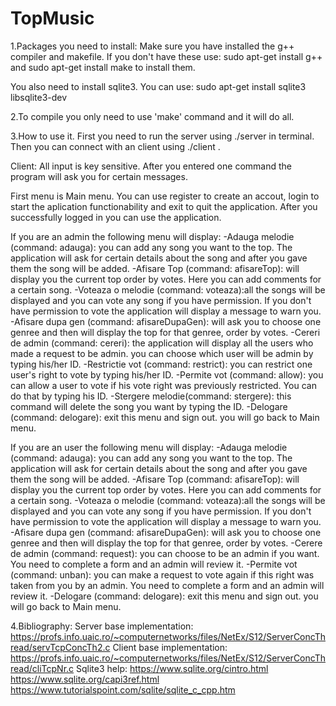 # TopMusic

1.Packages you need to install:
Make sure you have installed the g++ compiler and makefile.
If you don't have these use:
sudo apt-get install g++ and 
sudo apt-get install make 
to install them.

You also need to install sqlite3. You can use:
sudo apt-get install sqlite3 libsqlite3-dev

2.To compile you only need to use 'make' command and it will do all.

3.How to use it.
First you need to run the server using ./server in terminal.
Then you can connect with an client using ./client .

Client:
All input is key sensitive.
After you entered one command the program will ask you for certain messages.

First menu is Main menu. You can use register to create an accout, login to start the aplication functionability and exit to quit the application.
After you successfully logged in you can use the application.

If you are an admin the following menu will display:
-Adauga melodie (command: adauga): you can add any song you want to the top. The application will ask for certain details about the song and after you gave them the song will be added.
-Afisare Top (command: afisareTop): will display you the current top order by votes. Here you can add comments for a certain song.
-Voteaza o melodie (command: voteaza):all the songs will be displayed and you can vote any song if you have permission. If you don't have permission to vote the application will display a message to warn you. 
-Afisare dupa gen (command: afisareDupaGen): will ask you to choose one genree and then will display the top for that genree, order by votes.
-Cereri de admin (command: cereri): the application will display all the users who made a request to be admin. you can choose which user will be admin by typing his/her ID.
-Restrictie vot (command: restrict): you can restrict one user's right to vote by typing his/her ID.
-Permite vot (command: allow): you can allow a user to vote if his vote right was previously restricted. You can do that by typing his ID.
-Stergere melodie(command: stergere): this command will delete the song you want by typing the ID.
-Delogare (command: delogare): exit this menu and sign out. you will go back to Main menu.

If you are an user the following menu will display:
-Adauga melodie (command: adauga): you can add any song you want to the top. The application will ask for certain details about the song and after you gave them the song will be added.
-Afisare Top (command: afisareTop): will display you the current top order by votes. Here you can add comments for a certain song.
-Voteaza o melodie (command: voteaza):all the songs will be displayed and you can vote any song if you have permission. If you don't have permission to vote the application will display a message to warn you.
-Afisare dupa gen (command: afisareDupaGen): will ask you to choose one genree and then will display the top for that genree, order by votes.
 -Cerere de admin (command: request): you can choose to be an admin if you want. You need to complete a form and an admin will review it. 
-Permite vot (command: unban): you can make a request to vote again if this right was taken from you by an admin. You need to complete a form and an admin will review it.
-Delogare (command: delogare): exit this menu and sign out. you will go back to Main menu.

4.Bibliography:
Server base implementation:
https://profs.info.uaic.ro/~computernetworks/files/NetEx/S12/ServerConcThread/servTcpConcTh2.c
Client base implementation:
https://profs.info.uaic.ro/~computernetworks/files/NetEx/S12/ServerConcThread/cliTcpNr.c
Sqlite3 help:
https://www.sqlite.org/cintro.html
https://www.sqlite.org/capi3ref.html
https://www.tutorialspoint.com/sqlite/sqlite_c_cpp.htm
